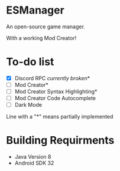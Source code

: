 # ESManager

An open-source game manager.

With a working Mod Creator!

# To-do list
- [x] Discord RPC *currently broken**
- [ ] Mod Creator*
- [ ] Mod Creator Syntax Highlighting*
- [ ] Mod Creator Code Autocomplete
- [ ] Dark Mode

Line with a "*" means partially implemented

# Building Requirments
- Java Version 8
- Android SDK 32


